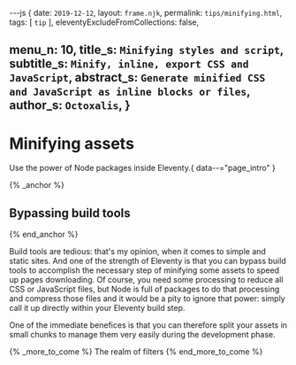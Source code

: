 ---js
{
  date:      `2019-12-12`,
  layout:    `frame.njk`,
  permalink: `tips/minifying.html`,
  tags:      [ `tip` ],
  eleventyExcludeFromCollections: false,

  menu_n:     10,
  title_s:    `Minifying styles and script`,
  subtitle_s: `Minify, inline, export CSS and JavaScript`,
  abstract_s: `Generate minified CSS and JavaScript as inline blocks or files`,
  author_s:   `Octoxalis`,
}
---
[comment]: # (======== Post ========)
# Minifying assets

Use the power of Node packages inside Eleventy.{ data--="page_intro" }

{% _anchor %}
## Bypassing build tools
{% end_anchor %}


Build tools are tedious: that's my opinion, when it comes to simple and static sites. And one of the strength of Eleventy is that you can bypass build tools to accomplish the necessary step of minifying some assets to speed up pages downloading. Of course, you need some processing to reduce all CSS or JavaScript files, but Node is full of packages to do that processing and compress those files and it would be a pity to ignore that power: simply call it up directly within your Eleventy build step.

One of the immediate benefices is that you can therefore split your assets in small chunks to manage them very easily during the development phase.

{% _more_to_come %}
The realm of filters
{% end_more_to_come %}


[comment]: # (======== Links ========)
